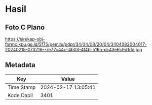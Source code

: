 # Hasil

## Foto C Plano

https://sirekap-obj-formc.kpu.go.id/5f75/pemilu/pdpr/34/04/08/20/04/3404082004017-20240215-073216--7e77c44c-4b03-4f4b-b19a-dc43e6c9d1dd.jpg


## Metadata

| Key        | Value               |
| ---------- | ------------------- |
| Time Stamp | 2024-02-17 13:05:41 |
| Kode Dapil | 3401                |



